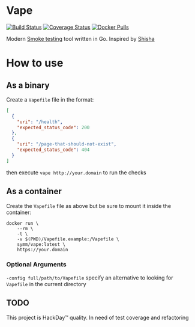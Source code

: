 # Vape
[![Build Status](https://travis-ci.org/symm/vape.svg?branch=master)](https://travis-ci.org/symm/vape)
[![Coverage Status](https://coveralls.io/repos/github/symm/vape/badge.svg?branch=master)](https://coveralls.io/github/symm/vape?branch=master)
[![Docker Pulls](https://img.shields.io/docker/pulls/symm/vape.svg)](https://hub.docker.com/r/symm/vape/)

Modern [Smoke testing](https://en.wikipedia.org/wiki/Smoke_testing) tool written in Go. Inspired by [Shisha](https://github.com/namshi/shisha)

# How to use

## As a binary

Create a `Vapefile` file in the format:
```json
[
  {
    "uri": "/health",
    "expected_status_code": 200
  },
  {
    "uri": "/page-that-should-not-exist",
    "expected_status_code": 404
  }
]
```

then execute `vape http://your.domain` to run the checks

## As a container

Create the `Vapefile` file as above but be sure to mount it inside the container:

```shell
docker run \
    --rm \
    -t \
    -v $(PWD)/Vapefile.example:/Vapefile \
    symm/vape:latest \
    https://your.domain
```

### Optional Arguments

`-config full/path/to/Vapefile` specify an alternative to looking for `Vapefile` in the current directory

## TODO

This project is HackDay™ quality. In need of test coverage and refactoring
